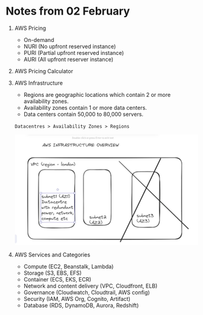 # Notes from 02 February

1. AWS Pricing
   - On-demand
   - NURI (No upfront reserved instance)
   - PURI (Partial upfront reserved instance)
   - AURI (All upfront reserver instance)
2. AWS Pricing Calculator
3. AWS Infrastructure

   - Regions are geographic locations which contain 2 or more availability zones.
   - Availability zones contain 1 or more data centers.
   - Data centers contain 50,000 to 80,000 servers.

   `Datacentres > Availability Zones > Regions`

   ![aws-infrastructure](AWSinfrastructure.png)

4. AWS Services and Categories
   - Compute (EC2, Beanstalk, Lambda)
   - Storage (S3, EBS, EFS)
   - Container (ECS, EKS, ECR)
   - Network and content delivery (VPC, Cloudfront, ELB)
   - Governance (Cloudwatch, Cloudtrail, AWS config)
   - Security (IAM, AWS Org, Cognito, Artifact)
   - Database (RDS, DynamoDB, Aurora, Redshift)
